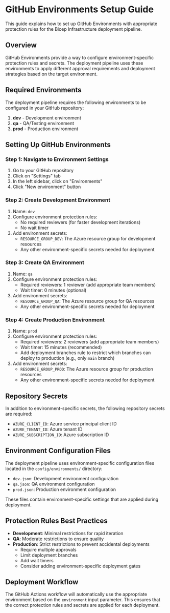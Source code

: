 # GitHub Environments Setup Guide

This guide explains how to set up GitHub Environments with appropriate protection rules for the Bicep Infrastructure deployment pipeline.

## Overview

GitHub Environments provide a way to configure environment-specific protection rules and secrets. The deployment pipeline uses these environments to apply different approval requirements and deployment strategies based on the target environment.

## Required Environments

The deployment pipeline requires the following environments to be configured in your GitHub repository:

1. **dev** - Development environment
2. **qa** - QA/Testing environment
3. **prod** - Production environment

## Setting Up GitHub Environments

### Step 1: Navigate to Environment Settings

1. Go to your GitHub repository
2. Click on "Settings" tab
3. In the left sidebar, click on "Environments"
4. Click "New environment" button

### Step 2: Create Development Environment

1. Name: `dev`
2. Configure environment protection rules:
   - No required reviewers (for faster development iterations)
   - No wait timer
3. Add environment secrets:
   - `RESOURCE_GROUP_DEV`: The Azure resource group for development resources
   - Any other environment-specific secrets needed for deployment

### Step 3: Create QA Environment

1. Name: `qa`
2. Configure environment protection rules:
   - Required reviewers: 1 reviewer (add appropriate team members)
   - Wait timer: 0 minutes (optional)
3. Add environment secrets:
   - `RESOURCE_GROUP_QA`: The Azure resource group for QA resources
   - Any other environment-specific secrets needed for deployment

### Step 4: Create Production Environment

1. Name: `prod`
2. Configure environment protection rules:
   - Required reviewers: 2 reviewers (add appropriate team members)
   - Wait timer: 15 minutes (recommended)
   - Add deployment branches rule to restrict which branches can deploy to production (e.g., only `main` branch)
3. Add environment secrets:
   - `RESOURCE_GROUP_PROD`: The Azure resource group for production resources
   - Any other environment-specific secrets needed for deployment

## Repository Secrets

In addition to environment-specific secrets, the following repository secrets are required:

- `AZURE_CLIENT_ID`: Azure service principal client ID
- `AZURE_TENANT_ID`: Azure tenant ID
- `AZURE_SUBSCRIPTION_ID`: Azure subscription ID

## Environment Configuration Files

The deployment pipeline uses environment-specific configuration files located in the `config/environments/` directory:

- `dev.json`: Development environment configuration
- `qa.json`: QA environment configuration
- `prod.json`: Production environment configuration

These files contain environment-specific settings that are applied during deployment.

## Protection Rules Best Practices

- **Development**: Minimal restrictions for rapid iteration
- **QA**: Moderate restrictions to ensure quality
- **Production**: Strict restrictions to prevent accidental deployments
  - Require multiple approvals
  - Limit deployment branches
  - Add wait timers
  - Consider adding environment-specific deployment gates

## Deployment Workflow

The GitHub Actions workflow will automatically use the appropriate environment based on the `environment` input parameter. This ensures that the correct protection rules and secrets are applied for each deployment.
